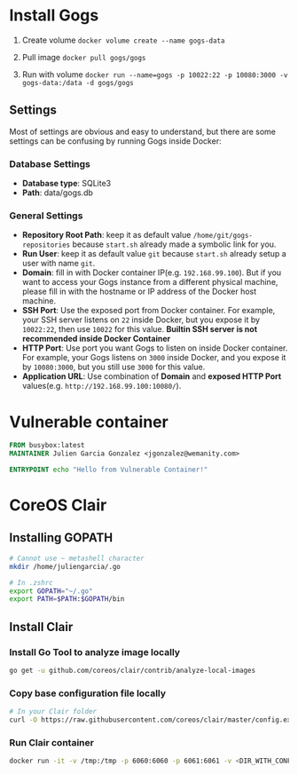 # Install Gogs

1. Create volume
`docker volume create --name gogs-data`

1. Pull image
`docker pull gogs/gogs`

1. Run with volume
`docker run --name=gogs -p 10022:22 -p 10080:3000 -v gogs-data:/data -d gogs/gogs`

## Settings

Most of settings are obvious and easy to understand, but there are some settings can be confusing by running Gogs inside Docker:

### Database Settings

- **Database type**: SQLite3
- **Path**: data/gogs.db

### General Settings

- **Repository Root Path**: keep it as default value `/home/git/gogs-repositories` because `start.sh` already made a symbolic link for you.
- **Run User**: keep it as default value `git` because `start.sh` already setup a user with name `git`.
- **Domain**: fill in with Docker container IP(e.g. `192.168.99.100`). But if you want to access your Gogs instance from a different physical machine, please fill in with the hostname or IP address of the Docker host machine.
- **SSH Port**: Use the exposed port from Docker container. For example, your SSH server listens on `22` inside Docker, but you expose it by `10022:22`, then use `10022` for this value. **Builtin SSH server is not recommended inside Docker Container**
- **HTTP Port**: Use port you want Gogs to listen on inside Docker container. For example, your Gogs listens on `3000` inside Docker, and you expose it by `10080:3000`, but you still use `3000` for this value.
- **Application URL**: Use combination of **Domain** and **exposed HTTP Port** values(e.g. `http://192.168.99.100:10080/`).

# Vulnerable container

```Dockerfile
FROM busybox:latest
MAINTAINER Julien Garcia Gonzalez <jgonzalez@wemanity.com>

ENTRYPOINT echo "Hello from Vulnerable Container!"
```
# CoreOS Clair

## Installing GOPATH

```bash
# Cannot use ~ metashell character
mkdir /home/juliengarcia/.go

# In .zshrc
export GOPATH="~/.go"
export PATH=$PATH:$GOPATH/bin
```

## Install Clair

### Install Go Tool to analyze image locally

```bash
go get -u github.com/coreos/clair/contrib/analyze-local-images
```

### Copy base configuration file locally

```bash
# In your Clair folder
curl -O https://raw.githubusercontent.com/coreos/clair/master/config.example.yaml
```

### Run Clair container

```bash
docker run -it -v /tmp:/tmp -p 6060:6060 -p 6061:6061 -v <DIR_WITH_CONFIG>:/config:ro quay.io/coreos/clair:latest --config=/config/config.example.yaml
```
